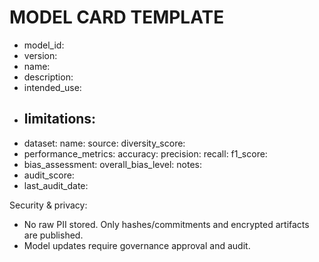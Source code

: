 # MODEL CARD TEMPLATE

- model_id: 
- version: 
- name: 
- description: 
- intended_use: 
- limitations:
  - 
- dataset:
  name: 
  source: 
  diversity_score: 
- performance_metrics:
  accuracy: 
  precision: 
  recall: 
  f1_score: 
- bias_assessment:
  overall_bias_level: 
  notes: 
- audit_score: 
- last_audit_date: 

Security & privacy:
- No raw PII stored. Only hashes/commitments and encrypted artifacts are published.
- Model updates require governance approval and audit.
